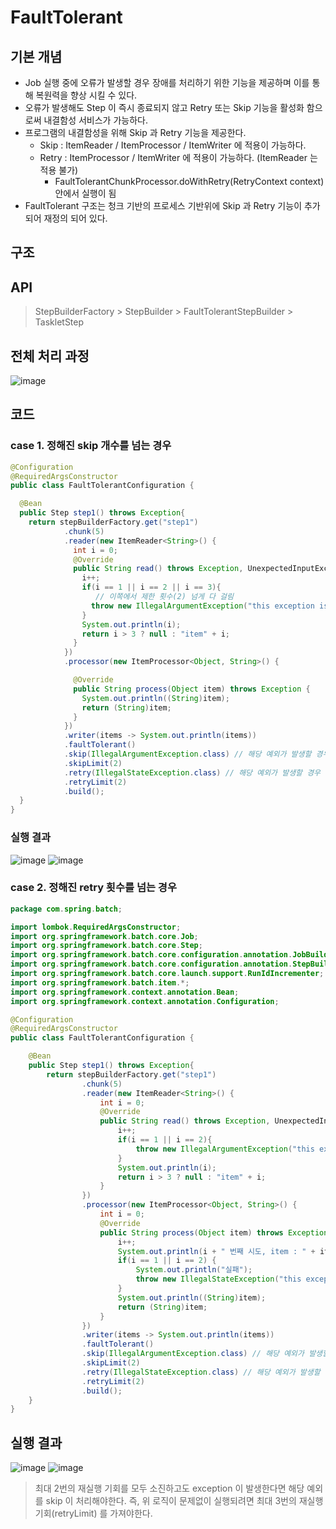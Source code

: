 # FaultTolerant

## 기본 개념

- Job 실행 중에 오류가 발생할 경우 장애를 처리하기 위한 기능을 제공하며 이를 통해 복원력을 향상 시킬 수 있다.
- 오류가 발생해도 Step 이 즉시 종료되지 않고 Retry 또는 Skip 기능을 활성화 함으로써 내결함성 서비스가 가능하다.
- 프로그램의 내결함성을 위해 Skip 과 Retry 기능을 제공한다.
  - Skip : ItemReader / ItemProcessor / ItemWriter 에 적용이 가능하다.
  - Retry : ItemProcessor / ItemWriter 에 적용이 가능하다. (ItemReader 는 적용 불가)
    - FaultTolerantChunkProcessor.doWithRetry(RetryContext context) 안에서 실행이 됨
- FaultTolerant 구조는 청크 기반의 프로세스 기반위에 Skip 과 Retry 기능이 추가되어 재정의 되어 있다.

## 구조

## API 

> StepBuilderFactory > StepBuilder > FaultTolerantStepBuilder > TaskletStep

## 전체 처리 과정

![image](https://github.com/honeyosori/spring-batch/assets/53935439/7c5d0f96-7eb0-442b-8a06-9ea8d7dbaf17)

## 코드

### case 1. 정해진 skip 개수를 넘는 경우
```java
@Configuration
@RequiredArgsConstructor
public class FaultTolerantConfiguration {

  @Bean
  public Step step1() throws Exception{
    return stepBuilderFactory.get("step1")
            .chunk(5)
            .reader(new ItemReader<String>() {
              int i = 0;
              @Override
              public String read() throws Exception, UnexpectedInputException, ParseException, NonTransientResourceException {
                i++;
                if(i == 1 || i == 2 || i == 3){
                   // 이쪽에서 제한 횟수(2) 넘게 다 걸림
                  throw new IllegalArgumentException("this exception is skipped");
                }
                System.out.println(i);
                return i > 3 ? null : "item" + i;
              }
            })
            .processor(new ItemProcessor<Object, String>() {

              @Override
              public String process(Object item) throws Exception {
                System.out.println((String)item);
                return (String)item;
              }
            })
            .writer(items -> System.out.println(items))
            .faultTolerant()
            .skip(IllegalArgumentException.class) // 해당 예외가 발생할 경우 skip
            .skipLimit(2)
            .retry(IllegalStateException.class) // 해당 예외가 발생할 경우 retry
            .retryLimit(2)
            .build();
  }
}
```
### 실행 결과 
![image](https://github.com/honeyosori/spring-batch/assets/53935439/64befe69-3754-423f-ba5e-dab733bc4a6c)
![image](https://github.com/honeyosori/spring-batch/assets/53935439/db04a135-175c-4a40-b049-b5d52c8c3bcd)

### case 2. 정해진 retry 횟수를 넘는 경우

```java
package com.spring.batch;

import lombok.RequiredArgsConstructor;
import org.springframework.batch.core.Job;
import org.springframework.batch.core.Step;
import org.springframework.batch.core.configuration.annotation.JobBuilderFactory;
import org.springframework.batch.core.configuration.annotation.StepBuilderFactory;
import org.springframework.batch.core.launch.support.RunIdIncrementer;
import org.springframework.batch.item.*;
import org.springframework.context.annotation.Bean;
import org.springframework.context.annotation.Configuration;

@Configuration
@RequiredArgsConstructor
public class FaultTolerantConfiguration {

    @Bean
    public Step step1() throws Exception{
        return stepBuilderFactory.get("step1")
                .chunk(5)
                .reader(new ItemReader<String>() {
                    int i = 0;
                    @Override
                    public String read() throws Exception, UnexpectedInputException, ParseException, NonTransientResourceException {
                        i++;
                        if(i == 1 || i == 2){
                            throw new IllegalArgumentException("this exception is skipped");
                        }
                        System.out.println(i);
                        return i > 3 ? null : "item" + i;
                    }
                })
                .processor(new ItemProcessor<Object, String>() {
                    int i = 0;
                    @Override
                    public String process(Object item) throws Exception {
                        i++;
                        System.out.println(i + " 번째 시도, item : " + item);
                        if(i == 1 || i == 2) {
                            System.out.println("실패");
                            throw new IllegalStateException("this exception is retired");
                        }
                        System.out.println((String)item);
                        return (String)item;
                    }
                })
                .writer(items -> System.out.println(items))
                .faultTolerant()
                .skip(IllegalArgumentException.class) // 해당 예외가 발생할 경우 skip
                .skipLimit(2)
                .retry(IllegalStateException.class) // 해당 예외가 발생할 경우 retry
                .retryLimit(2)
                .build();
    }
}


```

## 실행 결과

![image](https://github.com/onjsdnjs/spring-batch-lecture/assets/53935439/d397a2d2-5acf-40fb-b672-cb5b55df2285)
![image](https://github.com/onjsdnjs/spring-batch-lecture/assets/53935439/1feb64d7-9836-4793-b10a-7e9e467b9d94)

> 최대 2번의 재실행 기회를 모두 소진하고도 exception 이 발생한다면 해당 예외를 skip 이 처리해야한다. 즉, 위 로직이 
> 문제없이 실행되려면 최대 3번의 재실행 기회(retryLimit) 를 가져야한다.
